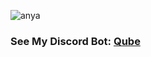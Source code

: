 ![anya](https://imageup.ru/img82/4074961/e9b1f4c6-7d96-4e91-9709-212de21db490.gif)

### See My Discord Bot: [Qube](https://top.gg/bot/1018212216207577150)
